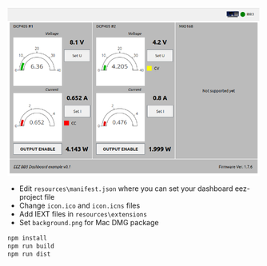 ![BB3 dashboard](images/bb3-dashboard.png)

-   Edit `resources\manifest.json` where you can set your dashboard eez-project file
-   Change `icon.ico` and `icon.icns` files
-   Add IEXT files in `resources\extensions`
-   Set `background.png` for Mac DMG package

```
npm install
npm run build
npm run dist
```
